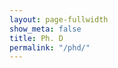 ```yaml
---
layout: page-fullwidth
show_meta: false
title: Ph. D
permalink: "/phd/"
---
```

<div class="row">
    <div class="medium-6 columns">
    </div>
    <div class="medium-6 columns">
    </div>
</div>